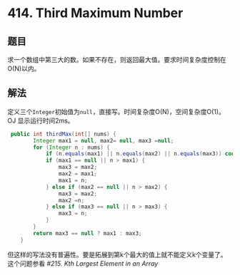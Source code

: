 # 414. Third Maximum Number

## 题目

求一个数组中第三大的数。如果不存在，则返回最大值。要求时间复杂度控制在O(N)以内。

## 解法

定义三个`Integer`初始值为`null`，直接写。时间复杂度O(N)，空间复杂度O(1)。OJ 显示运行时间2ms。

```java
 public int thirdMax(int[] nums) {
        Integer max1 = null, max2= null, max3 =null;
        for (Integer n : nums) {
            if (n.equals(max1) || n.equals(max2) || n.equals(max3)) continue;
            if (max1 == null || n > max1) {
                max3 = max2;
                max2 = max1;
                max1 = n;
            } else if (max2 == null || n > max2) {
                max3 = max2;
                max2 =n;
            } else if (max3 == null || n > max3) {
                max3 = n;
            }
        }
        return max3 == null ? max1 : max3;
    }
```

但这样的写法没有普遍性。要是拓展到第k个最大的值上就不能定义k个变量了。这个问题参看 *#215. Kth Largest Element in an Array*
